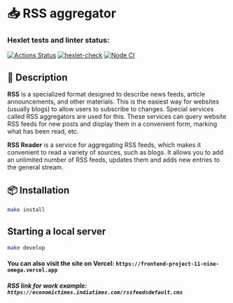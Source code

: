 # 📥 RSS aggregator

### Hexlet tests and linter status:
[![Actions Status](https://github.com/Diktator12/frontend-project-11/actions/workflows/hexlet-check.yml/badge.svg)](https://github.com/Diktator12/frontend-project-11/actions) [![hexlet-check](https://github.com/Diktator12/frontend-project-11/actions/workflows/hexlet-check.yml/badge.svg)](https://github.com/Diktator12/frontend-project-11/actions/workflows/hexlet-check.yml) [![Node CI](https://github.com/Diktator12/frontend-project-11/actions/workflows/lint.yml/badge.svg)](https://github.com/Diktator12/frontend-project-11/actions/workflows/lint.yml)

## 📌 Description
**RSS** is a specialized format designed to describe news feeds, article announcements, and other materials. This is the easiest way for websites (usually blogs) to allow users to subscribe to changes. Special services called RSS aggregators are used for this. These services can query website RSS feeds for new posts and display them in a convenient form, marking what has been read, etc.

**RSS Reader** is a service for aggregating RSS feeds, which makes it convenient to read a variety of sources, such as blogs. It allows you to add an unlimited number of RSS feeds, updates them and adds new entries to the general stream.

## 📦 Installation
```bash
make install
```

## Starting a local server
```bash
make develop
```

#### You can also visit the site on Vercel: `https://frontend-project-11-nine-omega.vercel.app`
##### RSS link for work example: `https://economictimes.indiatimes.com/rssfeedsdefault.cms`

